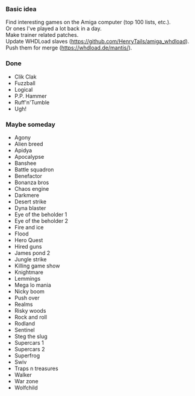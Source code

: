
### Basic idea

Find interesting games on the Amiga computer (top 100 lists, etc.).  
Or ones I've played a lot back in a day.  
Make trainer related patches.  
Update WHDLoad slaves (https://github.com/HenryTails/amiga_whdload).  
Push them for merge (https://whdload.de/mantis/).

### Done

- Clik Clak
- Fuzzball
- Logical
- P.P. Hammer
- Ruff'n'Tumble
- Ugh!

### Maybe someday

- Agony
- Alien breed
- Apidya
- Apocalypse
- Banshee
- Battle squadron
- Benefactor
- Bonanza bros
- Chaos engine
- Darkmere
- Desert strike
- Dyna blaster
- Eye of the beholder 1
- Eye of the beholder 2
- Fire and ice
- Flood
- Hero Quest
- Hired guns
- James pond 2
- Jungle strike
- Killing game show
- Knightmare
- Lemmings
- Mega lo mania
- Nicky boom
- Push over
- Realms
- Risky woods
- Rock and roll
- Rodland
- Sentinel
- Steg the slug
- Supercars 1
- Supercars 2
- Superfrog
- Swiv
- Traps n treasures
- Walker
- War zone
- Wolfchild
